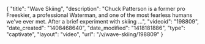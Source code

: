 {
    "title": "Wave Skiing",
    "description": "Chuck Patterson is a former pro Freeskier, a professional Waterman, and one of the most fearless humans we've ever met. After a brief experiment with skiing ...",
    "videoid": "198809",
    "date_created": "1408468640",
    "date_modified": "1418181886",
    "type": "captivate",
    "layout": "video",
    "url": "\/v\/wave-skiing\/198809"
}